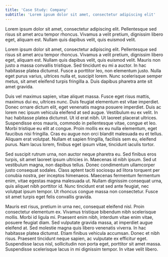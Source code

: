 ```yaml
---
title: 'Case Study: Company'
subtitle: 'Lorem ipsum dolor sit amet, consectetur adipiscing elit'
---
```


Lorem ipsum dolor sit amet, consectetur adipiscing elit. Pellentesque sed risus sit amet arcu tempor rhoncus. Vivamus a velit pretium, dignissim libero eget, aliquam est. Nullam quis dapibus velit, quis euismod velit.

Lorem ipsum dolor sit amet, consectetur adipiscing elit. Pellentesque sed risus sit amet arcu tempor rhoncus. Vivamus a velit pretium, dignissim libero eget, aliquam est. Nullam quis dapibus velit, quis euismod velit. Mauris non justo a massa convallis tristique. Sed tincidunt eu mi a auctor. In hac habitasse platea dictumst. Fusce a porttitor leo, non elementum justo. Nulla eget purus varius, ultrices nulla et, suscipit lorem. Nunc scelerisque semper metus, sit amet eleifend turpis fringilla a. Duis dapibus pharetra ante sit amet gravida.

Duis vel maximus sapien, vitae aliquet massa. Fusce eget risus mattis, maximus dui eu, ultrices nunc. Duis feugiat elementum est vitae imperdiet. Donec ornare dictum elit, eget venenatis magna posuere imperdiet. Duis ac lorem nec ipsum vehicula eleifend at sed augue. Vestibulum eu ex velit. In hac habitasse platea dictumst. Ut id erat nibh. Ut laoreet placerat ultrices. Suspendisse eros mauris, commodo in pellentesque vitae, congue et leo. Morbi tristique eu elit at congue. Proin mollis ex eu nulla elementum, eget faucibus nisi fringilla. Cras eu augue non orci blandit malesuada eu et tellus. Aliquam erat volutpat. Nullam et sapien fringilla, facilisis sem eu, eleifend purus. Nam lacus lorem, finibus eget ipsum vitae, tincidunt iaculis tortor.

Sed suscipit rutrum urna, non auctor neque pharetra eu. Sed finibus eros turpis, sit amet laoreet ipsum ultricies in. Maecenas id nibh ipsum. Sed ut vestibulum magna, non dapibus tellus. Donec condimentum ullamcorper justo consequat sodales. Class aptent taciti sociosqu ad litora torquent per conubia nostra, per inceptos himenaeos. Maecenas fermentum fermentum enim, vitae egestas magna malesuada ut. Nullam dignissim consequat urna, quis aliquet nibh porttitor id. Nunc tincidunt erat sed ante feugiat, nec volutpat ipsum tempor. Ut rhoncus congue massa non consectetur. Fusce sit amet turpis eget felis convallis gravida.

Mauris est risus, pretium in urna nec, consequat eleifend nisl. Proin consectetur elementum ex. Vivamus tristique bibendum nibh scelerisque mollis. Morbi id ligula mi. Praesent enim nibh, interdum vitae enim vitae, posuere feugiat diam. Sed vulputate gravida massa, at imperdiet augue eleifend at. Sed molestie magna quis libero venenatis viverra. In hac habitasse platea dictumst. Etiam finibus vehicula accumsan. Donec et nibh risus. Praesent tincidunt neque sapien, ac vulputate ex efficitur eget. Suspendisse lacus nisl, sollicitudin non porta eget, porttitor sit amet massa. Suspendisse scelerisque lacus in mi dignissim tempor. In vitae velit libero.
